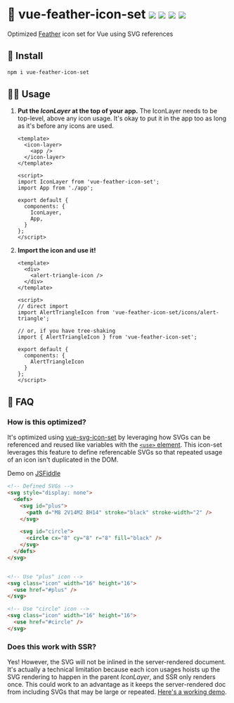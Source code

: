 # 🦢 vue-feather-icon-set <a href="https://npm.im/vue-feather-icon-set"><img src="https://badgen.net/npm/v/vue-feather-icon-set"></a> <a href="https://npm.im/vue-feather-icon-set"><img src="https://badgen.net/npm/dm/vue-feather-icon-set"></a> <a href="https://packagephobia.now.sh/result?p=vue-feather-icon-set"><img src="https://packagephobia.now.sh/badge?p=vue-feather-icon-set"></a> <a href="https://bundlephobia.com/result?p=vue-feather-icon-set"><img src="https://badgen.net/bundlephobia/minzip/vue-feather-icon-set"></a>

Optimized [Feather](https://feathericons.com) icon set for Vue using SVG references


## :rocket: Install
```sh
npm i vue-feather-icon-set
```

## 👩‍🏫 Usage
1. **Put the _IconLayer_ at the top of your app.**
    The IconLayer needs to be top-level, above any icon usage. It's okay to put it in the app too as long as it's before any icons are used.

    ```vue
    <template>
      <icon-layer>
        <app />
      </icon-layer>
    </template>

    <script>
    import IconLayer from 'vue-feather-icon-set';
    import App from './app';

    export default {
      components: {
        IconLayer,
        App,
      }
    };
    </script>
    ```
2. **Import the icon and use it!**

    ```vue
    <template>
      <div>
        <alert-triangle-icon />
      </div>
    </template>

    <script>
    // direct import
    import AlertTriangleIcon from 'vue-feather-icon-set/icons/alert-triangle';

    // or, if you have tree-shaking
    import { AlertTriangleIcon } from 'vue-feather-icon-set';

    export default {
      components: {
        AlertTriangleIcon
      }
    };
    </script>
    ```

## :raising_hand: FAQ

### How is this optimized?
It's optimized using [vue-svg-icon-set](https://www.npmjs.com/package/vue-svg-icon-set) by leveraging how SVGs can be referenced and reused like variables with the [`<use>` element](https://developer.mozilla.org/en-US/docs/Web/SVG/Element/use). This icon-set leverages this feature to define referencable SVGs so that repeated usage of an icon isn't duplicated in the DOM.

Demo on [JSFiddle](https://jsfiddle.net/hirokiosame/94vbm5pr/)

```html
<!-- Defined SVGs -->
<svg style="display: none">
  <defs>
    <svg id="plus">
      <path d="M8 2V14M2 8H14" stroke="black" stroke-width="2" />
    </svg>

    <svg id="circle">
      <circle cx="8" cy="8" r="8" fill="black" />
    </svg>
  </defs>
</svg>


<!-- Use "plus" icon -->
<svg class="icon" width="16" height="16">
  <use href="#plus" />
</svg>

<!-- Use "circle" icon -->
<svg class="icon" width="16" height="16">
  <use href="#circle" />
</svg>
```

### Does this work with SSR?
Yes! However, the SVG will not be inlined in the server-rendered document. It's actually a technical limitation because each icon usages hoists up the SVG rendering to happen in the parent _IconLayer_, and SSR only renders once. This could work to an advantage as it keeps the server-rendered doc from including SVGs that may be large or repeated. [Here's a working demo](https://github.com/privatenumber/vue-svg-icon-set-ssr-demo).

